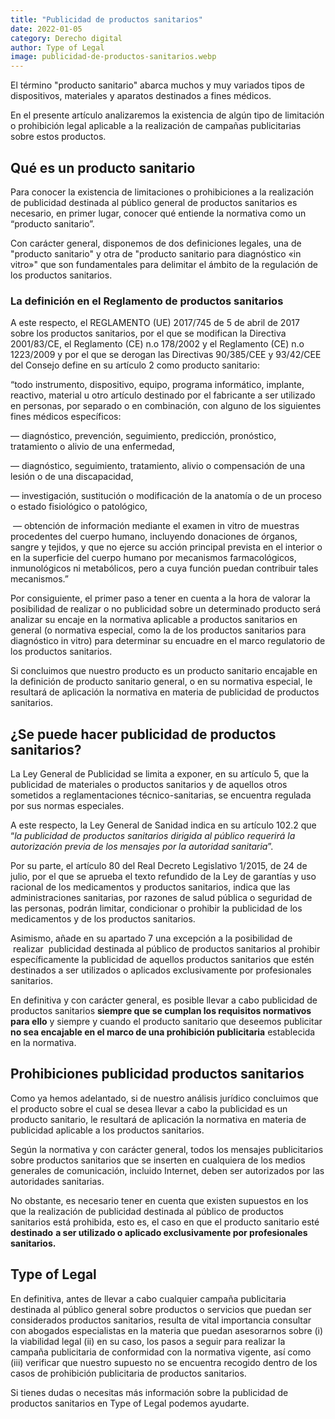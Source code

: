 ```yaml
---
title: "Publicidad de productos sanitarios"
date: 2022-01-05
category: Derecho digital
author: Type of Legal
image: publicidad-de-productos-sanitarios.webp
---
```


El término "producto sanitario" abarca muchos y muy variados tipos de dispositivos, materiales y aparatos destinados a fines médicos.  

En el presente artículo analizaremos la existencia de algún tipo de limitación o prohibición legal aplicable a la realización de campañas publicitarias sobre estos productos.

**Qué es un producto sanitario**
--------------------------------

Para conocer la existencia de limitaciones o prohibiciones a la realización de publicidad destinada al público general de productos sanitarios es necesario, en primer lugar, conocer qué entiende la normativa como un “producto sanitario”.

Con carácter general, disponemos de dos definiciones legales, una de "producto sanitario" y otra de "producto sanitario para diagnóstico «in vitro»" que son fundamentales para delimitar el ámbito de la regulación de los productos sanitarios.

### La definición en el Reglamento de productos sanitarios

A este respecto, el REGLAMENTO (UE) 2017/745 de 5 de abril de 2017 sobre los productos sanitarios, por el que se modifican la Directiva 2001/83/CE, el Reglamento (CE) n.o 178/2002 y el Reglamento (CE) n.o 1223/2009 y por el que se derogan las Directivas 90/385/CEE y 93/42/CEE del Consejo define en su artículo 2 como producto sanitario:

“todo instrumento, dispositivo, equipo, programa informático, implante, reactivo, material u otro artículo destinado por el fabricante a ser utilizado en personas, por separado o en combinación, con alguno de los siguientes fines médicos específicos:

— diagnóstico, prevención, seguimiento, predicción, pronóstico, tratamiento o alivio de una enfermedad,

— diagnóstico, seguimiento, tratamiento, alivio o compensación de una lesión o de una discapacidad,

— investigación, sustitución o modificación de la anatomía o de un proceso o estado fisiológico o patológico,

 — obtención de información mediante el examen in vitro de muestras procedentes del cuerpo humano, incluyendo donaciones de órganos, sangre y tejidos, y que no ejerce su acción principal prevista en el interior o en la superficie del cuerpo humano por mecanismos farmacológicos, inmunológicos ni metabólicos, pero a cuya función puedan contribuir tales mecanismos.”

Por consiguiente, el primer paso a tener en cuenta a la hora de valorar la posibilidad de realizar o no publicidad sobre un determinado producto será analizar su encaje en la normativa aplicable a productos sanitarios en general (o normativa especial, como la de los productos sanitarios para diagnóstico in vitro) para determinar su encuadre en el marco regulatorio de los productos sanitarios.

Si concluimos que nuestro producto es un producto sanitario encajable en la definición de producto sanitario general, o en su normativa especial, le resultará de aplicación la normativa en materia de publicidad de productos sanitarios.

**¿Se puede hacer publicidad de productos sanitarios?**
-------------------------------------------------------

La Ley General de Publicidad se limita a exponer, en su artículo 5, que la publicidad de materiales o productos sanitarios y de aquellos otros sometidos a reglamentaciones técnico-sanitarias, se encuentra regulada por sus normas especiales.

A este respecto, la Ley General de Sanidad indica en su artículo 102.2 que “_la publicidad de productos sanitarios dirigida al público requerirá la autorización previa de los mensajes por la autoridad sanitaria_”.

Por su parte, el artículo 80 del Real Decreto Legislativo 1/2015, de 24 de julio, por el que se aprueba el texto refundido de la Ley de garantías y uso racional de los medicamentos y productos sanitarios, indica que las administraciones sanitarias, por razones de salud pública o seguridad de las personas, podrán limitar, condicionar o prohibir la publicidad de los medicamentos y de los productos sanitarios.

Asimismo, añade en su apartado 7 una excepción a la posibilidad de  realizar  publicidad destinada al público de productos sanitarios al prohibir específicamente la publicidad de aquellos productos sanitarios que estén destinados a ser utilizados o aplicados exclusivamente por profesionales sanitarios.

En definitiva y con carácter general, es posible llevar a cabo publicidad de productos sanitarios **siempre que se cumplan los requisitos normativos para ello** y siempre y cuando el producto sanitario que deseemos publicitar **no sea encajable en el marco de una prohibición publicitaria** establecida en la normativa.

**Prohibiciones publicidad productos sanitarios**
-------------------------------------------------

Como ya hemos adelantado, si de nuestro análisis jurídico concluimos que el producto sobre el cual se desea llevar a cabo la publicidad es un producto sanitario, le resultará de aplicación la normativa en materia de publicidad aplicable a los productos sanitarios.

Según la normativa y con carácter general, todos los mensajes publicitarios sobre productos sanitarios que se inserten en cualquiera de los medios generales de comunicación, incluido Internet, deben ser autorizados por las autoridades sanitarias.

No obstante, es necesario tener en cuenta que existen supuestos en los que la realización de publicidad destinada al público de productos sanitarios está prohibida, esto es, el caso en que el producto sanitario esté **destinado** **a ser utilizado o aplicado exclusivamente por profesionales sanitarios.**

**Type of Legal**
-----------------

En definitiva, antes de llevar a cabo cualquier campaña publicitaria destinada al público general sobre productos o servicios que puedan ser considerados productos sanitarios, resulta de vital importancia consultar con abogados especialistas en la materia que puedan asesorarnos sobre (i) la viabilidad legal (ii) en su caso, los pasos a seguir para realizar la campaña publicitaria de conformidad con la normativa vigente, así como (iii) verificar que nuestro supuesto no se encuentra recogido dentro de los casos de prohibición publicitaria de productos sanitarios.

Si tienes dudas o necesitas más información sobre la publicidad de productos sanitarios en Type of Legal podemos ayudarte.
